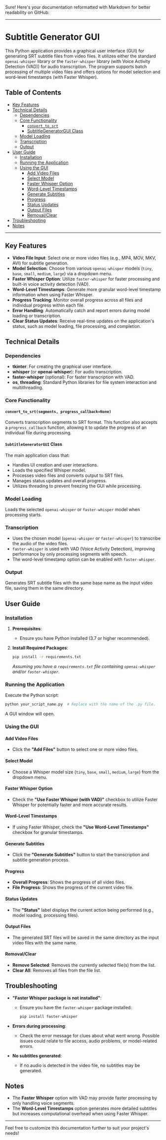 Sure! Here's your documentation reformatted with Markdown for better readability on GitHub:

---

# Subtitle Generator GUI

This Python application provides a graphical user interface (GUI) for generating SRT subtitle files from video files. It utilizes either the standard `openai-whisper` library or the `faster-whisper` library (with Voice Activity Detection (VAD)) for audio transcription. The program supports batch processing of multiple video files and offers options for model selection and word-level timestamps (with Faster Whisper).

## Table of Contents

- [Key Features](#key-features)
- [Technical Details](#technical-details)
  - [Dependencies](#dependencies)
  - [Core Functionality](#core-functionality)
    - [`convert_to_srt`](#convert_to_srtsegments-progress_callbacknone)
    - [SubtitleGeneratorGUI Class](#subtitlegeneratorgui-class)
  - [Model Loading](#model-loading)
  - [Transcription](#transcription)
  - [Output](#output)
- [User Guide](#user-guide)
  - [Installation](#installation)
  - [Running the Application](#running-the-application)
  - [Using the GUI](#using-the-gui)
    - [Add Video Files](#add-video-files)
    - [Select Model](#select-model)
    - [Faster Whisper Option](#faster-whisper-option)
    - [Word-Level Timestamps](#word-level-timestamps)
    - [Generate Subtitles](#generate-subtitles)
    - [Progress](#progress)
    - [Status Updates](#status-updates)
    - [Output Files](#output-files)
    - [Removal/Clear](#removalclear)
- [Troubleshooting](#troubleshooting)
- [Notes](#notes)

---

## Key Features

- **Video File Input**: Select one or more video files (e.g., MP4, MOV, MKV, AVI) for subtitle generation.
- **Model Selection**: Choose from various `openai-whisper` models (`tiny`, `base`, `small`, `medium`, `large`) via a dropdown menu.
- **Faster Whisper Option**: Utilize `faster-whisper` for faster processing and built-in voice activity detection (VAD).
- **Word-Level Timestamps**: Generate more granular word-level timestamp information when using Faster Whisper.
- **Progress Tracking**: Monitor overall progress across all files and individual progress within each file.
- **Error Handling**: Automatically catch and report errors during model loading or transcription.
- **Clear Status Updates**: Receive real-time updates on the application's status, such as model loading, file processing, and completion.

## Technical Details

### Dependencies

- **tkinter**: For creating the graphical user interface.
- **whisper** (or **openai-whisper**): For audio transcription.
- **faster-whisper** (optional): For faster transcription with VAD.
- **os**, **threading**: Standard Python libraries for file system interaction and multithreading.

### Core Functionality

#### `convert_to_srt(segments, progress_callback=None)`

Converts transcription segments to SRT format. This function also accepts a `progress_callback` function, allowing it to update the progress of an individual file during processing.

#### `SubtitleGeneratorGUI` Class

The main application class that:

- Handles UI creation and user interactions.
- Loads the specified Whisper model.
- Processes video files and converts output to SRT files.
- Manages status updates and overall progress.
- Utilizes threading to prevent freezing the GUI while processing.

### Model Loading

Loads the selected `openai-whisper` or `faster-whisper` model when processing starts.

### Transcription

- Uses the chosen model (`openai-whisper` or `faster-whisper`) to transcribe the audio of the video files.
- `faster-whisper` is used with VAD (Voice Activity Detection), improving performance by only processing segments with speech.
- The word-level timestamp option can be enabled with `faster-whisper`.

### Output

Generates SRT subtitle files with the same base name as the input video file, saving them in the same directory.

## User Guide

### Installation

1. **Prerequisites**:
   - Ensure you have Python installed (3.7 or higher recommended).

2. **Install Required Packages**:
   ```bash
   pip install -r requirements.txt
   ```
   *Assuming you have a `requirements.txt` file containing `openai-whisper` and/or `faster-whisper`.*

### Running the Application

Execute the Python script:

```bash
python your_script_name.py  # Replace with the name of the .py file.
```

A GUI window will open.

### Using the GUI

#### Add Video Files

- Click the **"Add Files"** button to select one or more video files.

#### Select Model

- Choose a Whisper model size (`tiny`, `base`, `small`, `medium`, `large`) from the dropdown menu.

#### Faster Whisper Option

- Check the **"Use Faster Whisper (with VAD)"** checkbox to utilize Faster Whisper for potentially faster and more accurate results.

#### Word-Level Timestamps

- If using Faster Whisper, check the **"Use Word-Level Timestamps"** checkbox for granular timestamps.

#### Generate Subtitles

- Click the **"Generate Subtitles"** button to start the transcription and subtitle generation process.

#### Progress

- **Overall Progress**: Shows the progress of all video files.
- **File Progress**: Shows the progress of the current video file.

#### Status Updates

- The **"Status"** label displays the current action being performed (e.g., model loading, processing files).

#### Output Files

- The generated SRT files will be saved in the same directory as the input video files with the same name.

#### Removal/Clear

- **Remove Selected**: Removes the currently selected file(s) from the list.
- **Clear All**: Removes all files from the file list.

## Troubleshooting

- **"Faster Whisper package is not installed"**:
  - Ensure you have the `faster-whisper` package installed:
    ```bash
    pip install faster-whisper
    ```

- **Errors during processing**:
  - Check the error message for clues about what went wrong. Possible issues could relate to file access, audio problems, or model-related errors.

- **No subtitles generated**:
  - If no audio is detected in the video file, no subtitles may be generated.

## Notes

- The **Faster Whisper** option with VAD may provide faster processing by only handling voice segments.
- The **Word-Level Timestamps** option generates more detailed subtitles but increases computational overhead when using Faster Whisper.

---

Feel free to customize this documentation further to suit your project's needs!

